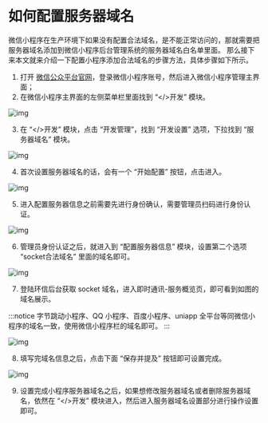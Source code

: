 # 如何配置服务器域名

<Toc />

微信小程序在生产环境下如果没有配置合法域名，是不能正常访问的，那就需要把服务器域名添加到微信小程序后台管理系统的服务器域名白名单里面。 那么接下来本文就来介绍一下配置小程序添加合法域名的步骤方法，具体步骤如下所示。

1. 打开 [微信公众平台官网](https://mp.weixin.qq.com/)，登录微信小程序账号，然后进入微信小程序管理主界面；
2. 在微信小程序主界面的左侧菜单栏里面找到 “</>开发” 模块。

![img](@static/images/applet/config1.png)

3. 在 “</>开发” 模块，点击 “开发管理”，找到 “开发设置” 选项，下拉找到 “服务器域名” 模块。

![img](@static/images/applet/config2.png)

4. 首次设置服务器域名的话，会有一个 “开始配置” 按钮，点击进入。

![img](@static/images/applet/config3.png)

5. 进入配置服务器信息之前需要先进行身份确认，需要管理员扫码进行身份认证。

![img](@static/images/applet/config4.png)

6. 管理员身份认证之后，就进入到 “配置服务器信息” 模块，设置第二个选项 “socket合法域名” 里面的域名即可。

![img](@static/images/applet/config5.png)

7. 登陆环信后台获取 socket 域名，进入即时通讯-服务概览页，即可看到如图的域名展示。

:::notice
字节跳动小程序、QQ 小程序、百度小程序、uniapp 全平台等同微信小程序的域名一致，使用微信小程序栏的域名即可。
:::

![img](@static/images/applet/config6.png)

8. 填写完域名信息之后，点击下面 “保存并提及” 按钮即可设置完成。

![img](@static/images/applet/config7.png)

9. 设置完成小程序服务器域名之后，如果想修改服务器域名或者删除服务器域名，依然在 “</>开发” 模块进入，然后进入服务器域名设置部分进行操作设置即可。